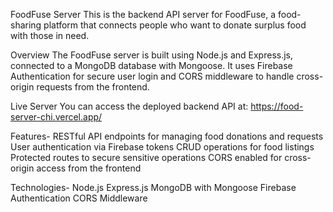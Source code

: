 FoodFuse Server
This is the backend API server for FoodFuse, a food-sharing platform that connects people who want to donate surplus food with those in need.

Overview
The FoodFuse server is built using Node.js and Express.js, connected to a MongoDB database with Mongoose. It uses Firebase Authentication for secure user login and CORS middleware to handle cross-origin requests from the frontend.

Live Server
You can access the deployed backend API at: 
https://food-server-chi.vercel.app/
 
Features-
RESTful API endpoints for managing food donations and requests 
User authentication via Firebase tokens
CRUD operations for food listings
Protected routes to secure sensitive operations
CORS enabled for cross-origin access from the frontend  

Technologies- 
Node.js
Express.js
MongoDB with Mongoose
Firebase Authentication
CORS Middleware 
 
